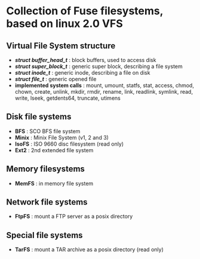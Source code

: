 # Collection of Fuse filesystems, based on linux 2.0 VFS

## Virtual File System structure
  - **_struct buffer_head_t_** : block buffers, used to access disk
  - **_struct super_block_t_** : generic super block, describing a file system
  - **_struct inode_t_** : generic inode, describing a file on disk
  - **_struct file_t_** : generic opened file
  - **implemented system calls** : mount, umount, statfs, stat, access, chmod, chown, create, unlink, mkdir, rmdir, rename, link, readlink, symlink, read, write, lseek, getdents64, truncate, utimens

## Disk file systems
- **BFS** : SCO BFS file system
- **Minix** : Minix File System (v1, 2 and 3)
- **IsoFS** : ISO 9660 disc filesystem (read only)
- **Ext2** : 2nd extended file system

## Memory filesystems
- **MemFS** : in memory file system

## Network file systems
- **FtpFS** : mount a FTP server as a posix directory

## Special file systems
- **TarFS** : mount a TAR archive as a posix directory (read only)
